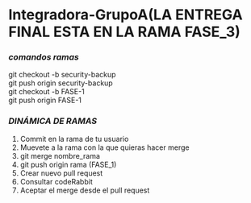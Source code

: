 # Integradora-GrupoA(LA ENTREGA FINAL ESTA EN LA RAMA FASE_3)

### ***comandos ramas***

git checkout -b security-backup  
git push origin security-backup  
git checkout -b FASE-1 <br>
git push origin FASE-1 <br>

### *DINÁMICA DE RAMAS*
1. Commit en la rama de tu usuario
2. Muevete a la rama con la que quieras hacer merge
3. git merge nombre_rama
4. git push origin rama (FASE_1)
5. Crear nuevo pull request
6. Consultar codeRabbit
7. Aceptar el merge desde el pull request
